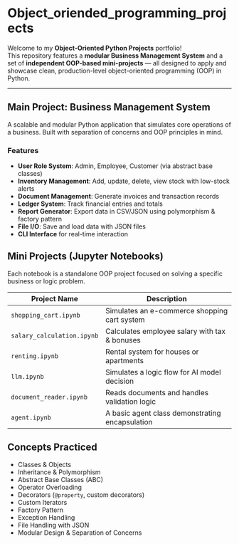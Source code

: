 # Object_oriended_programming_projects

Welcome to my **Object-Oriented Python Projects** portfolio!  
This repository features a **modular Business Management System** and a set of **independent OOP-based mini-projects** — all designed to apply and showcase clean, production-level object-oriented programming (OOP) in Python.

---

## Main Project: Business Management System

A scalable and modular Python application that simulates core operations of a business. Built with separation of concerns and OOP principles in mind.

### Features

-  **User Role System**: Admin, Employee, Customer (via abstract base classes)
-  **Inventory Management**: Add, update, delete, view stock with low-stock alerts
-  **Document Management**: Generate invoices and transaction records
-  **Ledger System**: Track financial entries and totals
-  **Report Generator**: Export data in CSV/JSON using polymorphism & factory pattern
-  **File I/O**: Save and load data with JSON files
-  **CLI Interface** for real-time interaction

##  Mini Projects (Jupyter Notebooks)

Each notebook is a standalone OOP project focused on solving a specific business or logic problem.

| Project Name              | Description                                      |
|---------------------------|--------------------------------------------------|
| `shopping_cart.ipynb`     | Simulates an e-commerce shopping cart system     |
| `salary_calculation.ipynb`| Calculates employee salary with tax & bonuses    |
| `renting.ipynb`           | Rental system for houses or apartments           |
| `llm.ipynb`               | Simulates a logic flow for AI model decision     |
| `document_reader.ipynb`   | Reads documents and handles validation logic     |
| `agent.ipynb`             | A basic agent class demonstrating encapsulation  |

##  Concepts Practiced

-  Classes & Objects
-  Inheritance & Polymorphism
-  Abstract Base Classes (ABC)
-  Operator Overloading
-  Decorators (`@property`, custom decorators)
-  Custom Iterators
-  Factory Pattern
-  Exception Handling
-  File Handling with JSON
-  Modular Design & Separation of Concerns




